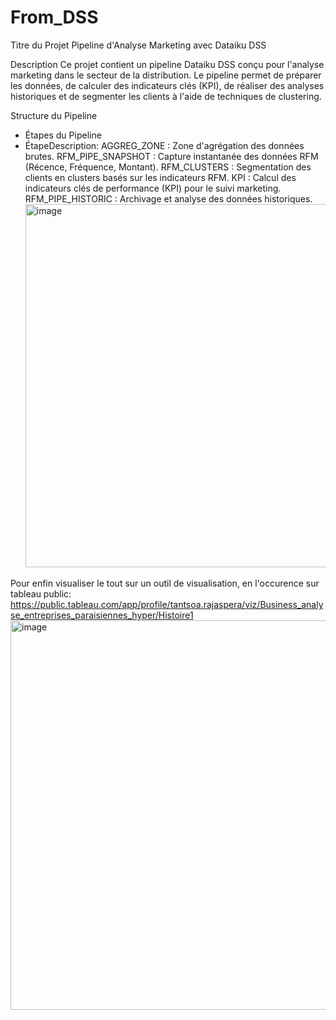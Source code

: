 # From_DSS
Titre du Projet
Pipeline d'Analyse Marketing avec Dataiku DSS

Description
Ce projet contient un pipeline Dataiku DSS conçu pour l'analyse marketing dans le secteur de la distribution.
Le pipeline permet de préparer les données, de calculer des indicateurs clés (KPI), de réaliser des analyses
historiques et de segmenter les clients à l'aide de techniques de clustering.

Structure du Pipeline 
- Étapes du Pipeline
- ÉtapeDescription:
    AGGREG_ZONE : Zone d'agrégation des données brutes.
    RFM_PIPE_SNAPSHOT : Capture instantanée des données RFM (Récence, Fréquence, Montant).
    RFM_CLUSTERS : Segmentation des clients en clusters basés sur les indicateurs RFM.
    KPI : Calcul des indicateurs clés de performance (KPI) pour le suivi marketing.
    RFM_PIPE_HISTORIC : Archivage et analyse des données historiques.
  <img width="908" height="581" alt="image" src="https://github.com/user-attachments/assets/9a4cf4e0-bed8-4ad2-84dd-12e1f9832ed2" />

Pour enfin visualiser le tout sur un outil de visualisation, en l'occurence sur tableau public:
https://public.tableau.com/app/profile/tantsoa.rajaspera/viz/Business_analyse_entreprises_paraisiennes_hyper/Histoire1
<img width="1266" height="623" alt="image" src="https://github.com/user-attachments/assets/4babb1c6-87ad-406e-9b6a-230fa70c4344" />
